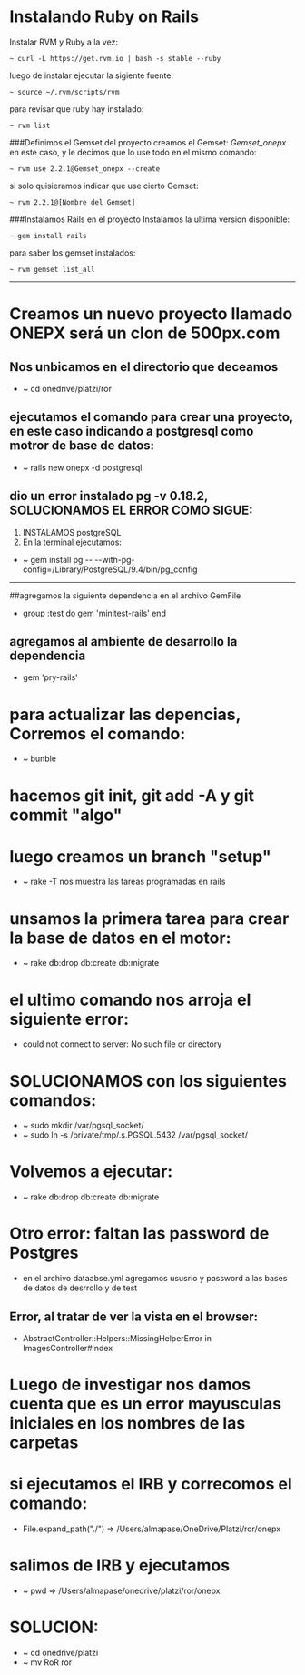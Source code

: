 Instalando Ruby on Rails
==============================================

Instalar RVM y Ruby a la vez:

    ~ curl -L https://get.rvm.io | bash -s stable --ruby

luego de instalar ejecutar la sigiente fuente:

    ~ source ~/.rvm/scripts/rvm

para revisar que ruby hay instalado:

    ~ rvm list

###Definimos el Gemset del proyecto
creamos el Gemset: *Gemset_onepx* en este caso, y le decimos que lo use todo en el mismo comando:

    ~ rvm use 2.2.1@Gemset_onepx --create

si solo quisieramos indicar que use cierto Gemset:

    ~ rvm 2.2.1@[Nombre del Gemset]

###Instalamos Rails en el proyecto
Instalamos la ultima version disponible:

    ~ gem install rails

para saber los gemset instalados:

    ~ rvm gemset list_all

---

# Creamos un nuevo proyecto llamado ONEPX será un clon de 500px.com
## Nos unbicamos en el directorio que deceamos
* ~ cd onedrive/platzi/ror
## ejecutamos el comando para crear una proyecto, en este caso indicando a postgresql como motror de base de datos:
* ~ rails new onepx -d postgresql
## dio un error instalado pg -v 0.18.2, SOLUCIONAMOS EL ERROR COMO SIGUE:
1. INSTALAMOS postgreSQL
1. En la terminal ejecutamos:
* ~ gem install pg -- --with-pg-config=/Library/PostgreSQL/9.4/bin/pg_config

---
##agregamos la siguiente dependencia en el archivo GemFile
* group :test do gem 'minitest-rails' end
## agregamos al ambiente de desarrollo la dependencia
* gem 'pry-rails'
# para actualizar las depencias, Corremos el comando:
* ~ bunble
# hacemos git init, git add -A y git commit "algo"
# luego creamos un branch "setup"
* ~ rake -T nos muestra las tareas programadas en rails
# unsamos la primera tarea para crear la base de datos en el motor:
* ~ rake db:drop db:create db:migrate
# el ultimo comando nos arroja el siguiente error:
* could not connect to server: No such file or directory
# SOLUCIONAMOS con los siguientes comandos:
* ~ sudo mkdir /var/pgsql_socket/
* ~ sudo ln -s /private/tmp/.s.PGSQL.5432 /var/pgsql_socket/
# Volvemos a ejecutar:
* ~ rake db:drop db:create db:migrate
# Otro error: faltan las password de Postgres
* en el archivo dataabse.yml agregamos ususrio y password a las bases de datos de desrrollo y de test

## Error, al tratar de ver la vista en el browser:
* AbstractController::Helpers::MissingHelperError in ImagesController#index
# Luego de investigar nos damos cuenta que es un error mayusculas iniciales en los nombres de las carpetas
# si ejecutamos el IRB y correcomos el comando:
* File.expand_path("./") => /Users/almapase/OneDrive/Platzi/ror/onepx
# salimos de IRB y ejecutamos
* ~ pwd => /Users/almapase/onedrive/platzi/ror/onepx
# SOLUCION:
* ~ cd onedrive/platzi
* ~ mv RoR ror 
